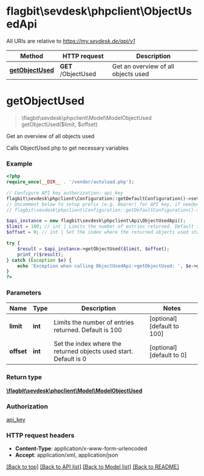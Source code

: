 # flagbit\sevdesk\phpclient\ObjectUsedApi

All URIs are relative to *https://my.sevdesk.de/api/v1*

Method | HTTP request | Description
------------- | ------------- | -------------
[**getObjectUsed**](ObjectUsedApi.md#getObjectUsed) | **GET** /ObjectUsed | Get an overview of all objects used


# **getObjectUsed**
> \flagbit\sevdesk\phpclient\Model\ModelObjectUsed getObjectUsed($limit, $offset)

Get an overview of all objects used

Calls ObjectUsed.php to get necessary variables

### Example
```php
<?php
require_once(__DIR__ . '/vendor/autoload.php');

// Configure API key authorization: api_key
flagbit\sevdesk\phpclient\Configuration::getDefaultConfiguration()->setApiKey('token', 'YOUR_API_KEY');
// Uncomment below to setup prefix (e.g. Bearer) for API key, if needed
// flagbit\sevdesk\phpclient\Configuration::getDefaultConfiguration()->setApiKeyPrefix('token', 'Bearer');

$api_instance = new flagbit\sevdesk\phpclient\Api\ObjectUsedApi();
$limit = 100; // int | Limits the number of entries returned. Default is 100
$offset = 0; // int | Set the index where the returned objects used start. Default is 0

try {
    $result = $api_instance->getObjectUsed($limit, $offset);
    print_r($result);
} catch (Exception $e) {
    echo 'Exception when calling ObjectUsedApi->getObjectUsed: ', $e->getMessage(), PHP_EOL;
}
?>
```

### Parameters

Name | Type | Description  | Notes
------------- | ------------- | ------------- | -------------
 **limit** | **int**| Limits the number of entries returned. Default is 100 | [optional] [default to 100]
 **offset** | **int**| Set the index where the returned objects used start. Default is 0 | [optional] [default to 0]

### Return type

[**\flagbit\sevdesk\phpclient\Model\ModelObjectUsed**](../Model/ModelObjectUsed.md)

### Authorization

[api_key](../../README.md#api_key)

### HTTP request headers

 - **Content-Type**: application/x-www-form-urlencoded
 - **Accept**: application/xml, application/json

[[Back to top]](#) [[Back to API list]](../../README.md#documentation-for-api-endpoints) [[Back to Model list]](../../README.md#documentation-for-models) [[Back to README]](../../README.md)

